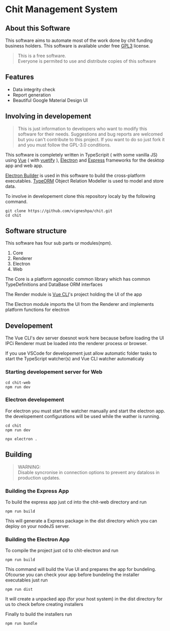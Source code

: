 # Chit Management System

## About this Software

   This software aims to automate most of the work done by chit funding
   business holders. This software is available under free [GPL3](./LICENSE.md) license.

>This is a free software.   
Everyone is permited to use and distribute copies of this software

## Features
- Data integrity check
- Report generation
- Beautiful Google Material Design UI

## Involving in developement
>This is just information to developers who want to modify this software for their needs.
Suggestions and bug reports are welcomed but you can't contribute to this project.
If you want to do so just fork it and you must follow the GPL-3.0 conditions.

This software is completely written in TypeScripit ( with some vanilla JS) using [Vue](https://vuejs.org) ( with [vuetify](https://vuetifyjs.com) ), [Electron](https://electronjs.org/) and [Express](https://expressjs.com/) frameworks for the desktop app and web app.

[Electron Builder](https://www.electron.build) is used in this software to build the cross-platform executables. [TypeORM](https://typeorm.io/) Object Relation Modeller is used to model and store data.

To involve in developement clone this repository localy by the following command.

```
git clone https://github.com/vigneshpa/chit.git
cd chit
```

## Software structure
   This software has four sub parts or modules(npm).
1. Core
2. Renderer
3. Electron
4. Web

The Core is a platform agonostic common library which has common TypeDefinitions and DataBase ORM interfaces

The Render module is [Vue CLI](https://cli.vuejs.org/)'s project holding the UI of the app  

The Electron module imports the UI from the Renderer and implements platform functions for electron

## Developement
The Vue CLI's dev server doesnot work here because before loading the UI IPCi Renderer must be loaded into the renderer process or browser.

If you use VSCode for developement just allow automatic folder tasks to start the TypeScript watcher(s) and Vue CLI watcher automaticaly

### Starting developement server for Web
```
cd chit-web
npm run dev
```
### Electron developement

For electron you must start the watcher manually
and start the electron app.
the developement configurations will be used while the wather is running.
```
cd chit
npm run dev
```
```
npx electron .
```

## Building

>WARNING:  
Disable syncronise in connection options to prevent any dataloss in production updates.

### Building the Express App
To build the express app just cd into the chit-web directory and run
```
npm run build
```
This will generate a Express package in the dist directory which you can deploy on your nodeJS server.

### Building the Electron App

To compile the project just cd to chit-electron and run
```
npm run build
```
This command will build the Vue UI and prepares the app for bundeling.
Ofcourse you can check your app before bundeling the installer executables
just run
```
npm run dist
```
It will create a unpacked app (for your host system) in the dist directory for us to check before creating installers

Finally to build the installers run
```
npm run bundle
```